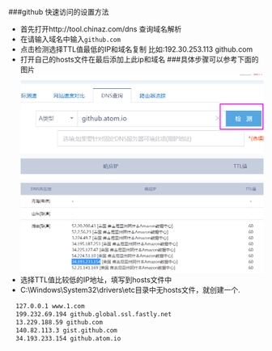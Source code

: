 ###github 快速访问的设置方法
* 首先打开http://tool.chinaz.com/dns 查询域名解析
* 在请输入域名中输入`github.com`
* 点击检测选择TTL值最低的IP和域名复制 比如:192.30.253.113 github.com
* 打开自己的hosts文件在最后添加上此ip和域名
###具体步骤可以参考下面的图片
![a](assets/markdown-img-paste-20210121134027533.png)
![b](assets/markdown-img-paste-20210121134134356.png)
* 选择TTL值比较低的IP地址，填写到hosts文件中　
* C:\Windows\System32\drivers\etc目录中无hosts文件，就创建一个.
```
  127.0.0.1 www.1.com
  199.232.69.194 github.global.ssl.fastly.net
  13.229.188.59 github.com
  140.82.113.3 gist.github.com
  34.193.233.154 github.atom.io
```
　
